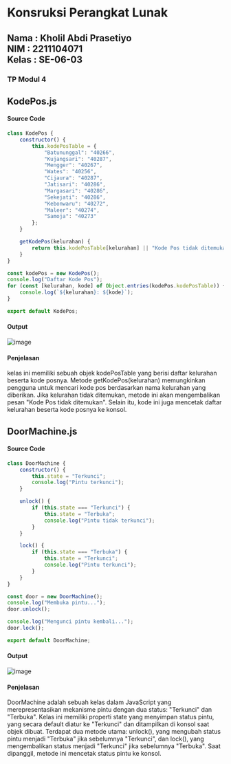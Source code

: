 <h1>Konsruksi Perangkat Lunak</h1>
<h2>Nama : Kholil Abdi Prasetiyo<br>NIM : 2211104071<br>Kelas : SE-06-03</h2>
<h3>TP Modul 4</h3>

## KodePos.js
#### Source Code
```js
class KodePos {
    constructor() {
        this.kodePosTable = {
            "Batununggal": "40266",
            "Kujangsari": "40287",
            "Mengger": "40267",
            "Wates": "40256",
            "Cijaura": "40287",
            "Jatisari": "40286",
            "Margasari": "40286",
            "Sekejati": "40286",
            "Kebonwaru": "40272",
            "Maleer": "40274",
            "Samoja": "40273"
        };
    }

    getKodePos(kelurahan) {
        return this.kodePosTable[kelurahan] || "Kode Pos tidak ditemukan";
    }
}

const kodePos = new KodePos();
console.log("Daftar Kode Pos");
for (const [kelurahan, kode] of Object.entries(kodePos.kodePosTable)) {
    console.log(`${kelurahan}: ${kode}`);
}

export default KodePos;
```
#### Output
![image](https://github.com/user-attachments/assets/f0bba820-c075-4b4c-9329-45ac3498f4f6)

#### Penjelasan
  kelas ini memiliki sebuah objek kodePosTable yang berisi daftar kelurahan beserta kode posnya. Metode getKodePos(kelurahan) memungkinkan pengguna untuk mencari kode pos berdasarkan nama kelurahan yang diberikan. Jika kelurahan tidak ditemukan, metode ini akan mengembalikan pesan "Kode Pos tidak ditemukan". Selain itu, kode ini juga mencetak daftar kelurahan beserta kode posnya ke konsol.

## DoorMachine.js
#### Source Code
```js
class DoorMachine {
    constructor() {
        this.state = "Terkunci";
        console.log("Pintu terkunci");
    }

    unlock() {
        if (this.state === "Terkunci") {
            this.state = "Terbuka";
            console.log("Pintu tidak terkunci");
        }
    }

    lock() {
        if (this.state === "Terbuka") {
            this.state = "Terkunci";
            console.log("Pintu terkunci");
        }
    }
}

const door = new DoorMachine();
console.log("Membuka pintu...");
door.unlock();

console.log("Mengunci pintu kembali...");
door.lock();

export default DoorMachine;
```
#### Output
![image](https://github.com/user-attachments/assets/2729e2c6-c93f-4596-a4ae-f95239765a10)


#### Penjelasan
DoorMachine adalah sebuah kelas dalam JavaScript yang merepresentasikan mekanisme pintu dengan dua status: "Terkunci" dan "Terbuka". Kelas ini memiliki properti state yang menyimpan status pintu, yang secara default diatur ke "Terkunci" dan ditampilkan di konsol saat objek dibuat. Terdapat dua metode utama: unlock(), yang mengubah status pintu menjadi "Terbuka" jika sebelumnya "Terkunci", dan lock(), yang mengembalikan status menjadi "Terkunci" jika sebelumnya "Terbuka". Saat dipanggil, metode ini mencetak status pintu ke konsol.